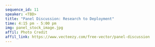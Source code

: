 ```yaml
---
sequence_id: 11
speaker: <TBD>
title: "Panel Discussion: Research to Deployment"
time: 4:15 pm - 5:00 pm  
img: panel_stock_image.jpg
affil: Photo Credit 
affil_link: https://www.vecteezy.com/free-vector/panel-discussion
---
```

